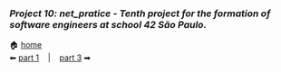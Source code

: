 ### _Project 10: net_pratice - Tenth project for the formation of software engineers at school 42 São Paulo._

🏠 [home](https://github.com/Vinicius-Santoro/42-formation-lvl2-10.net_pratice)<br>
 ⬅ [part 1](https://github.com/Vinicius-Santoro/42-formation-lvl2-10.net_pratice/blob/main/General_Concepts.md) &nbsp;&nbsp;&nbsp;|&nbsp;&nbsp;&nbsp; [part 3](https://github.com/Vinicius-Santoro/42-formation-lvl2-10.net_pratice/blob/main/General_Concepts.md) ➡
